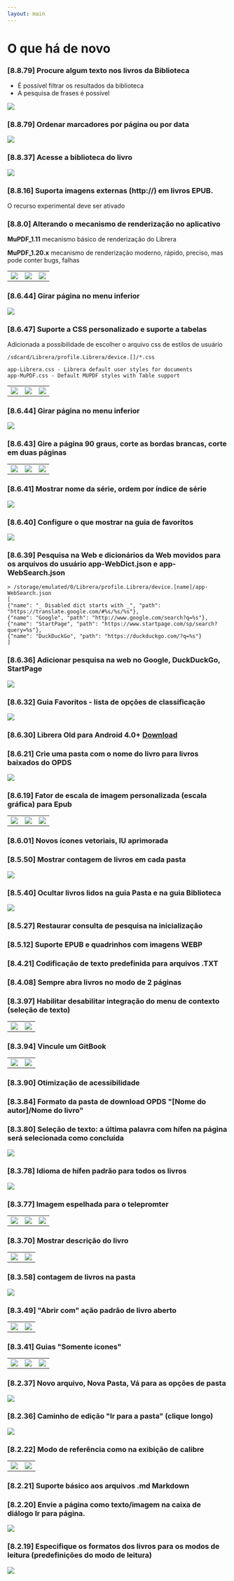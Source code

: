 ```yaml
---
layout: main
---
```


# O que há de novo
### [8.8.79] Procure algum texto nos livros da Biblioteca

* É possível filtrar os resultados da biblioteca
* A pesquisa de frases é possível

<img class="i" src="8.8.97.png" />

### [8.8.79] Ordenar marcadores por página ou por data
<img class="i" src="8.8.79.png" />

### [8.8.37] Acesse a biblioteca do livro
<img class="i" src="8.8.37.png" />

### [8.8.16] Suporta imagens externas (http://) em livros EPUB.

O recurso experimental deve ser ativado

### [8.8.0] Alterando o mecanismo de renderização no aplicativo

**MuPDF_1.11** mecanismo básico de renderização do Librera

**MuPDF_1.20.x** mecanismo de renderização moderno, rápido, preciso, mas pode conter bugs, falhas

||||
|-|-|-|
|![](8.8.0a.png)|![](8.8.0b.png)|![](8.8.0c.png)|

### [8.6.44] Girar página no menu inferior
<img class="i" src="8.6.44.png" />

### [8.6.47] Suporte a CSS personalizado e suporte a tabelas
Adicionada a possibilidade de escolher o arquivo css de estilos de usuário
```
/sdcard/Librera/profile.Librera/device.[]/*.css

app-Librera.css - Librera default user styles for documents
app-MuPDF.css - Default MUPDF styles with Table support
```

||||
|-|-|-|
|![](8.6.47a.png)|![](8.6.47b.png)|![](8.6.47c.png)|

### [8.6.44] Girar página no menu inferior
<img class="i" src="8.6.44.png" />


### [8.6.43] Gire a página 90 graus, corte as bordas brancas, corte em duas páginas

||||
|-|-|-|
|![](8.6.43a.png)|![](8.6.43b.png)|![](8.6.43c.png)|

### [8.6.41] Mostrar nome da série, ordem por índice de série
<img class="i" src="8.6.41.png" />

### [8.6.40] Configure o que mostrar na guia de favoritos
<img class="i" src="8.6.40.png" />

### [8.6.39] Pesquisa na Web e dicionários da Web movidos para os arquivos do usuário app-WebDict.json e app-WebSearch.json

```
> /storage/emulated/0/Librera/profile.Librera/device.[name]/app-WebSearch.json
[
{"name": "_ Disabled dict starts with _", "path": "https://translate.google.com/#%s/%s/%s"},
{"name": "Google", "path": "http://www.google.com/search?q=%s"},
{"name": "StartPage", "path": "https://www.startpage.com/sp/search?query=%s"},
{"name": "DuckDuckGo", "path": "https://duckduckgo.com/?q=%s"}
]
```

### [8.6.36] Adicionar pesquisa na web no Google, DuckDuckGo, StartPage
<img class="i" src="8.6.36.png" />


### [8.6.32] Guia Favoritos - lista de opções de classificação
<img class="i" src="8.6.32.png" />

### [8.6.30] Librera Old para Android 4.0+ [Download](https://github.com/foobnix/LibreraReader/releases/)
### [8.6.21] Crie uma pasta com o nome do livro para livros baixados do OPDS
<img class="i" src="8.6.21.png" />

### [8.6.19] Fator de escala de imagem personalizada (escala gráfica) para Epub

||||
|-|-|-|
|![](8.6.19a.png)|![](8.6.19.png)|![](8.6.19b.png)|

### [8.6.01] Novos ícones vetoriais, IU aprimorada
### [8.5.50] Mostrar contagem de livros em cada pasta
<img class="i" src="8.5.50.png" />

### [8.5.40] Ocultar livros lidos na guia Pasta e na guia Biblioteca
<img class="i" src="8.5.40.png" />


### [8.5.27] Restaurar consulta de pesquisa na inicialização

### [8.5.12] Suporte EPUB e quadrinhos com imagens WEBP
### [8.4.21] Codificação de texto predefinida para arquivos .TXT
### [8.4.08] Sempre abra livros no modo de 2 páginas

### [8.3.97] Habilitar desabilitar integração do menu de contexto (seleção de texto)
|||
|-|-|
|![](8.3.97a.png)|![](8.3.97b.png)|

### [8.3.94] Vincule um GitBook

|||
|-|-|
|![](8.3.94a.png)|![](8.3.94b.png)|

### [8.3.90] Otimização de acessibilidade

### [8.3.84] Formato da pasta de download OPDS &quot;[Nome do autor]/Nome do livro&quot;

### [8.3.80] Seleção de texto: a última palavra com hífen na página será selecionada como concluída

<img class="i" src="8.3.80.png" />

### [8.3.78] Idioma de hífen padrão para todos os livros

<img class="i" src="8.3.78.png" />

### [8.3.77] Imagem espelhada para o telepromter

||||
|-|-|-|
|![](8.3.77c.jpg)|![](8.3.77a.jpg)|![](8.3.77b.jpg)|

### [8.3.70] Mostrar descrição do livro

|||
|-|-|
|![](8.3.70a.jpg)|![](8.3.70b.jpg)|


### [8.3.58] contagem de livros na pasta

<img class="i" src="8.3.58.jpg" />

### [8.3.49] &quot;Abrir com&quot; ação padrão de livro aberto

|||
|-|-|
|![](8.3.49a.jpg)|![](8.3.49b.jpg)|


### [8.3.41] Guias &quot;Somente ícones&quot;

||||
|-|-|-|
|![](8.3.41a.jpg)|![](8.3.41b.jpg)|![](8.3.41c.jpg)|


### [8.2.37] Novo arquivo, Nova Pasta, Vá para as opções de pasta

<img class="i" src="8.2.37.jpg" />

### [8.2.36] Caminho de edição &quot;Ir para a pasta&quot; (clique longo)

<img class="i" src="8.2.36.jpg" />


### [8.2.22] Modo de referência como na exibição de calibre

|||
|-|-|
|![](8.2.22a.jpg)|![](8.2.22b.jpg)|

### [8.2.21] Suporte básico aos arquivos .md Markdown

### [8.2.20] Envie a página como texto/imagem na caixa de diálogo Ir para página.

<img class="i" src="8.2.20.jpg" />

### [8.2.19] Especifique os formatos dos livros para os modos de leitura (predefinições do modo de leitura)

<img class="i" src="8.2.19.png" />
